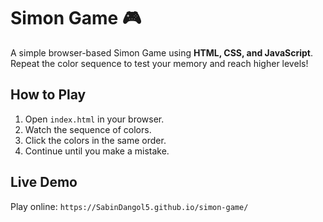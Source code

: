 # Simon Game 🎮

A simple browser-based Simon Game using **HTML, CSS, and JavaScript**.  
Repeat the color sequence to test your memory and reach higher levels!

## How to Play
1. Open `index.html` in your browser.
2. Watch the sequence of colors.
3. Click the colors in the same order.
4. Continue until you make a mistake.

## Live Demo
Play online: `https://SabinDangol5.github.io/simon-game/`
